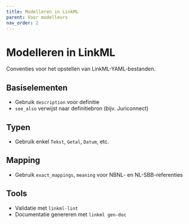 ```yaml
---
title: Modelleren in LinkML
parent: Voor modelleurs
nav_order: 2
---
```


# Modelleren in LinkML

Conventies voor het opstellen van LinkML-YAML-bestanden.

## Basiselementen
- Gebruik `description` voor definitie
- `see_also` verwijst naar definitiebron (bijv. Juriconnect)

## Typen
- Gebruik enkel `Tekst`, `Getal`, `Datum`, etc.

## Mapping
- Gebruik `exact_mappings`, `meaning` voor NBNL- en NL-SBB-referenties

## Tools
- Validatie met `linkml-lint`
- Documentatie genereren met `linkml gen-doc`
